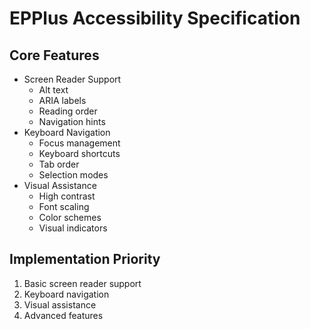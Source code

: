 # EPPlus Accessibility Specification

## Core Features
- Screen Reader Support
  - Alt text
  - ARIA labels
  - Reading order
  - Navigation hints
- Keyboard Navigation
  - Focus management
  - Keyboard shortcuts
  - Tab order
  - Selection modes
- Visual Assistance
  - High contrast
  - Font scaling
  - Color schemes
  - Visual indicators

## Implementation Priority
1. Basic screen reader support
2. Keyboard navigation
3. Visual assistance
4. Advanced features